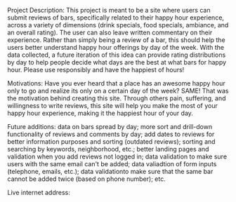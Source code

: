 Project Description: This project is meant to be a site where users can submit reviews of bars, specifically related to their
happy hour experience, across a variety of dimensions (drink specials, food specials, ambiance, and an overall rating). The user
can also leave written commentary on their experience. Rather than simply being a review of a bar, this should help the users
better understand happy hour offerings by day of the week. With the data collected, a future iteration of this idea can provide
rating distributions by day to help people decide what days are the best at what bars for happy hour. Please use responsibly 
and have the happiest of hours!

Motivations: Have you ever heard that a place has an awesome happy hour only to go and realize its only on a certain day of the week?
SAME! That was the motivation behind creating this site. Through others pain, suffering, and willingness to write reviews, this site
will help you make the most of your happy hour experience, making it the happiest hour of your day.

Future additions: data on bars spread by day; more sort and drill-down functionality of reviews and comments by day; add dates to
reviews for better information purposes and sorting (outdated reviews); sorting and searching by keywords, neighborhood, etc.;
better landing pages and validation when you add reviews not logged in; data validation to make sure users with the same email
can't be added; data valiadtion of form inputs (telephone, emails, etc.); data validationto make sure that the same bar cannot be
added twice (based on phone number); etc.

Live internet address: 